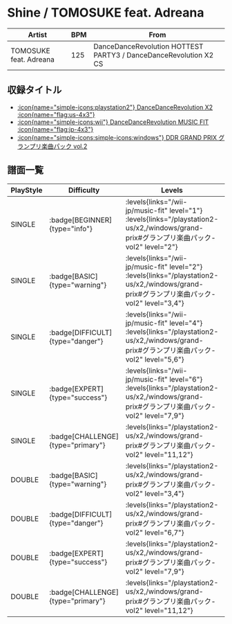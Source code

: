 # Shine / TOMOSUKE feat. Adreana

|Artist|BPM|From|
|------|---|----|
|TOMOSUKE feat. Adreana|125|DanceDanceRevolution HOTTEST PARTY3 / DanceDanceRevolution X2 CS|

## 収録タイトル

- [:icon{name="simple-icons:playstation2"} DanceDanceRevolution X2 :icon{name="flag:us-4x3"}](/playstation2-us/x2)
- [:icon{name="simple-icons:wii"} DanceDanceRevolution MUSIC FIT :icon{name="flag:jp-4x3"}](/wii-jp/music-fit)
- [:icon{name="simple-icons:simple-icons:windows"} DDR GRAND PRIX グランプリ楽曲パック vol.2](/windows/grand-prix#グランプリ楽曲パック-vol2)

## 譜面一覧

|PlayStyle|Difficulty|Levels|Notes|Movie|
|---------|----------|------|-----|-----|
|SINGLE| :badge[BEGINNER]{type="info"}| :levels{links="/wii-jp/music-fit" level="1"} :levels{links="/playstation2-us/x2,/windows/grand-prix#グランプリ楽曲パック-vol2" level="2"}|53/0||
|SINGLE| :badge[BASIC]{type="warning"}| :levels{links="/wii-jp/music-fit" level="2"} :levels{links="/playstation2-us/x2,/windows/grand-prix#グランプリ楽曲パック-vol2" level="3,4"}|97/9||
|SINGLE| :badge[DIFFICULT]{type="danger"}| :levels{links="/wii-jp/music-fit" level="4"} :levels{links="/playstation2-us/x2,/windows/grand-prix#グランプリ楽曲パック-vol2" level="5,6"}|157/13||
|SINGLE| :badge[EXPERT]{type="success"}| :levels{links="/wii-jp/music-fit" level="6"} :levels{links="/playstation2-us/x2,/windows/grand-prix#グランプリ楽曲パック-vol2" level="7,9"}|208/21||
|SINGLE| :badge[CHALLENGE]{type="primary"}| :levels{links="/playstation2-us/x2,/windows/grand-prix#グランプリ楽曲パック-vol2" level="11,12"}|259/23||
|DOUBLE| :badge[BASIC]{type="warning"}| :levels{links="/playstation2-us/x2,/windows/grand-prix#グランプリ楽曲パック-vol2" level="3,4"}|99/16||
|DOUBLE| :badge[DIFFICULT]{type="danger"}| :levels{links="/playstation2-us/x2,/windows/grand-prix#グランプリ楽曲パック-vol2" level="6,7"}|159/1||
|DOUBLE| :badge[EXPERT]{type="success"}| :levels{links="/playstation2-us/x2,/windows/grand-prix#グランプリ楽曲パック-vol2" level="7,9"}|225/1||
|DOUBLE| :badge[CHALLENGE]{type="primary"}| :levels{links="/playstation2-us/x2,/windows/grand-prix#グランプリ楽曲パック-vol2" level="11,12"}|261/1||

